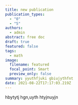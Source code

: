 ```yaml
---
title: new publication
publication_types:
  - "0"
  - "5"
authors:
  - admin
abstract: free doc
draft: true
featured: false
tags:
  - math
image:
  filename: featured
  focal_point: Smart
  preview_only: false
summary: yyuthfjuki gbiujythfnt
date: 2021-08-22T17:17:03.219Z
---
```

hbytytj hgn,uyth htyjnuyjn